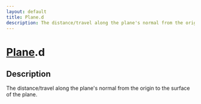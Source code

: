 ```yaml
---
layout: default
title: Plane.d
description: The distance/travel along the plane's normal from the origin to the surface of the plane.
---
```

# [Plane]({{site.url}}/Pages/Reference/Plane.html).d

## Description
The distance/travel along the plane's normal from the
origin to the surface of the plane.

